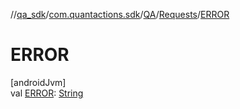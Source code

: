 //[qa_sdk](../../../../index.md)/[com.quantactions.sdk](../../index.md)/[QA](../index.md)/[Requests](index.md)/[ERROR](-e-r-r-o-r.md)

# ERROR

[androidJvm]\
val [ERROR](-e-r-r-o-r.md): [String](https://developer.android.com/reference/kotlin/java/lang/String.html)
